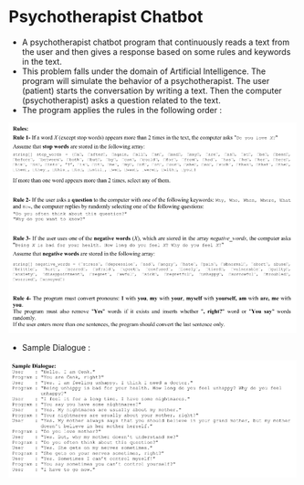 # Psychotherapist Chatbot
- A psychotherapist chatbot program that continuously reads a text from the user and then gives a response based on some
rules and keywords in the text.
- This problem falls under the domain of Artificial Intelligence. The program will simulate the behavior of a
psychotherapist. The user (patient) starts the conversation by writing a text. Then the computer (psychotherapist) asks
a question related to the text.
- The program applies the rules in the following order :

![rules](rules.PNG)

- Sample Dialogue :

![sample-dialogue](sample-dialogue.PNG)

